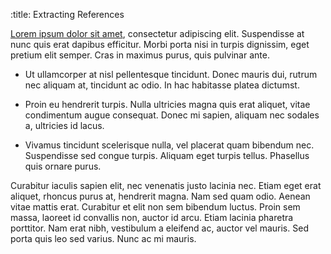 :title:                 Extracting References



[Lorem ipsum dolor sit amet][loremwiki], consectetur adipiscing elit.
Suspendisse at nunc quis erat dapibus efficitur. Morbi porta nisi in turpis
dignissim, eget pretium elit semper. Cras in maximus purus, quis pulvinar
ante.

- Ut ullamcorper at nisl pellentesque tincidunt. Donec mauris dui, rutrum nec
  aliquam at, tincidunt ac odio. In hac habitasse platea dictumst.

- Proin eu hendrerit turpis. Nulla ultricies magna quis erat aliquet, vitae
  condimentum augue consequat. Donec mi sapien, aliquam nec sodales a,
  ultricies id lacus.

- Vivamus tincidunt scelerisque nulla, vel placerat quam bibendum nec.
  Suspendisse sed congue turpis. Aliquam eget turpis tellus. Phasellus quis
  ornare purus.

Curabitur iaculis sapien elit, nec venenatis justo lacinia nec. Etiam eget
erat aliquet, rhoncus purus at, hendrerit magna. Nam sed quam odio. Aenean
vitae mattis erat. Curabitur et elit non sem bibendum luctus. Proin sem
massa, laoreet id convallis non, auctor id arcu. Etiam lacinia pharetra
porttitor. Nam erat nibh, vestibulum a eleifend ac, auctor vel mauris. Sed
porta quis leo sed varius. Nunc ac mi mauris.

[lipsum]:https://lipsum.com/
[lio]:https://loremipsum.io/
[loremwiki]:https://en.wikipedia.org/wiki/Lorem_ipsum

